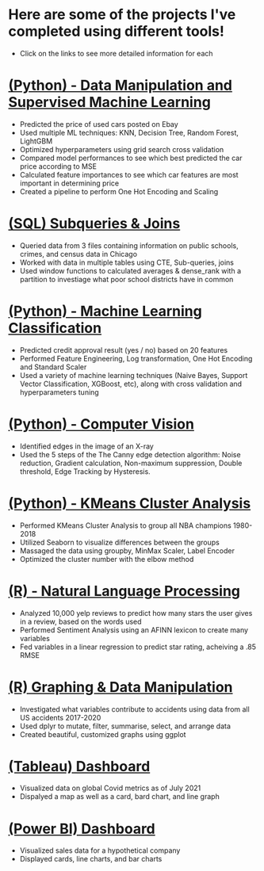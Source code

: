 # Here are some of the projects I've completed using different tools!
* Click on the links to see more detailed information for each

# [(Python) - Data Manipulation and Supervised Machine Learning ](https://github.com/alexfilo/Machine_Learning_Car_Price_Prediction/blob/main/Machine%20Learning%20Car%20Price%20Prediction.ipynb)
* Predicted the price of used cars posted on Ebay
* Used multiple ML techniques: KNN, Decision Tree, Random Forest, LightGBM
* Optimized hyperparameters using grid search cross validation
* Compared model performances to see which best predicted the car price according to MSE
* Calculated feature importances to see which car features are most important in determining price
* Created a pipeline to perform One Hot Encoding and Scaling

# [(SQL) Subqueries & Joins](https://github.com/alexfilo/PortfolioProjects/blob/main/ChicagoSocioeconomic%20Data.sql)
* Queried data from 3 files containing information on public schools, crimes, and census data in Chicago
* Worked with data in multiple tables using CTE, Sub-queries, joins
* Used window functions to calculated averages & dense_rank with a partition to investiage what poor school districts have in common

# [(Python) - Machine Learning Classification ](https://github.com/alexfilo/PortfolioProjects/blob/main/classification-credit-prediction.ipynb)
* Predicted credit approval result (yes / no) based on 20 features
* Performed Feature Engineering, Log transformation, One Hot Encoding and Standard Scaler
* Used a variety of machine learning techniques (Naive Bayes, Support Vector Classification, XGBoost, etc), along with cross validation and hyperparameters tuning

# [(Python) - Computer Vision ]([https://github.com/alexfilo/PortfolioProjects/blob/main/NBA.ipynb](https://github.com/alexfilo/PortfolioProjects/blob/main/Computer%20Vision%20Xray.ipynb))
* Identified edges in the image of an X-ray
* Used the 5 steps of the The Canny edge detection algorithm: Noise reduction, Gradient calculation, Non-maximum suppression, Double threshold, Edge Tracking by Hysteresis.

# [(Python) - KMeans Cluster Analysis ](https://github.com/alexfilo/PortfolioProjects/blob/main/NBA.ipynb)
* Performed KMeans Cluster Analysis to group all NBA champions 1980-2018
* Utilized Seaborn to visualize differences between the groups
* Massaged the data using groupby, MinMax Scaler, Label Encoder
* Optimized the cluster number with the elbow method

# [(R) - Natural Language Processing ](https://github.com/alexfilo/PortfolioProjects/blob/main/NaturalLanguageProcessingYelp.rmd)
* Analyzed 10,000 yelp reviews to predict how many stars the user gives in a review, based on the words used
* Performed Sentiment Analysis using an AFINN lexicon to create many variables
* Fed variables in a linear regression to predict star rating, acheiving a .85 RMSE

# [(R) Graphing & Data Manipulation](https://github.com/alexfilo/Accidents/blob/main/accidents.Rmd)
* Investigated what variables contribute to accidents using data from all US accidents 2017-2020
* Used dplyr to mutate, filter, summarise, select, and arrange data
* Created beautiful, customized graphs using ggplot

# [(Tableau) Dashboard](https://github.com/alexfilo/Alex_Filo_Portfolio/blob/main/images/Tableau%20Covid%20Dashboard.png)
* Visualized data on global Covid metrics as of July 2021
* Dispalyed a map as well as a card, bard chart, and line graph

# [(Power BI) Dashboard](https://github.com/alexfilo/Alex_Filo_Portfolio/blob/main/images/Power%20Bi%20dashboard.png)
* Visualized sales data for a hypothetical company
* Displayed cards, line charts, and bar charts


